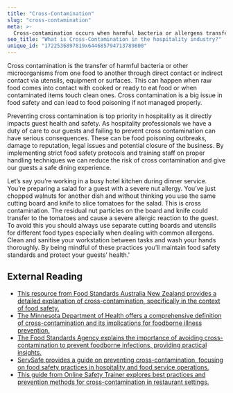 ```yaml
---
title: "Cross-Contamination"
slug: "cross-contamination"
meta: >-
  Cross-contamination occurs when harmful bacteria or allergens transfer from one surface or food to another. Prevent it to maintain hygiene and guest safety.
seo_title: "What is Cross-Contamination in the hospitality industry?"
unique_id: "1722536897819x644685794713789800"
---
```


Cross contamination is the transfer of harmful bacteria or other microorganisms from one food to another through direct contact or indirect contact via utensils, equipment or surfaces. This can happen when raw food comes into contact with cooked or ready to eat food or when contaminated items touch clean ones. Cross contamination is a big issue in food safety and can lead to food poisoning if not managed properly.

Preventing cross contamination is top priority in hospitality as it directly impacts guest health and safety. As hospitality professionals we have a duty of care to our guests and failing to prevent cross contamination can have serious consequences. These can be food poisoning outbreaks, damage to reputation, legal issues and potential closure of the business. By implementing strict food safety protocols and training staff on proper handling techniques we can reduce the risk of cross contamination and give our guests a safe dining experience.

Let’s say you’re working in a busy hotel kitchen during dinner service. You’re preparing a salad for a guest with a severe nut allergy. You’ve just chopped walnuts for another dish and without thinking you use the same cutting board and knife to slice tomatoes for the salad. This is cross contamination. The residual nut particles on the board and knife could transfer to the tomatoes and cause a severe allergic reaction to the guest. To avoid this you should always use separate cutting boards and utensils for different food types especially when dealing with common allergens. Clean and sanitise your workstation between tasks and wash your hands thoroughly. By being mindful of these practices you’ll maintain food safety standards and protect your guests’ health.'

## External Reading

- [This resource from Food Standards Australia New Zealand provides a detailed explanation of cross-contamination, specifically in the context of food safety.](https://www.foodstandards.gov.au/consumer/safety/foodborne-illness/Common-terms#:~:text=Cross%20contamination,will%20spread%20to%20the%20salad.)
- [The Minnesota Department of Health offers a comprehensive definition of cross-contamination and its implications for foodborne illness prevention.](https://www.health.state.mn.us/people/foodsafety/clean/xcontamination.html#:~:text=Cross%2Dcontamination%20is%20the%20physical,factor%20in%20preventing%20foodborne%20illness.)
- [The Food Standards Agency explains the importance of avoiding cross-contamination to prevent foodborne infections, providing practical insights.](https://www.food.gov.uk/safety-hygiene/why-avoiding-cross-contamination-is-important#:~:text=Cross%2Dcontamination%20is%20what%20happens,cause%20of%20most%20foodborne%20infections.)
- [ServSafe provides a guide on preventing cross-contamination, focusing on food safety practices in hospitality and food service operations.](https://www.servsafe.com/downloads/demos/fh/fh-sample-chapter#:~:text=Pathogens%20can%20be%20transferred%20from,cups%2C%20utensils%2C%20and%20napkins.)
- [This guide from Online Safety Trainer explores best practices and prevention methods for cross-contamination in restaurant settings.](https://www.onlinesafetytrainer.com/cross-contamination-safety-for-restaurants-a-comprehensive-guide/)